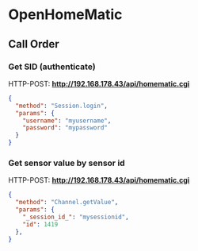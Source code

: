 # OpenHomeMatic

## Call Order

### Get SID (authenticate)
HTTP-POST: **http://192.168.178.43/api/homematic.cgi**
``` json
{
  "method": "Session.login",
  "params": {
    "username": "myusername",
    "password": "mypassword"
  }
}

```

### Get sensor value by sensor id
HTTP-POST: **http://192.168.178.43/api/homematic.cgi**
``` json
{
  "method": "Channel.getValue",
  "params": {
    "_session_id_": "mysessionid",
    "id": 1419
  },
}
```

